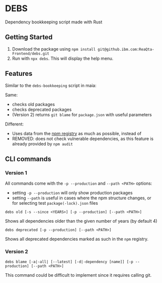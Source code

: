 # DEBS

Dependency bookkeeping script made with Rust

## Getting Started

1. Download the package using `npm install git@github.ibm.com:ReaQta-Frontend/debs.git`
2. Run with `npx debs`. This will display the help menu.

## Features

Similar to the `debs-bookkeeping` script in maia:

Same:

* checks old packages
* checks deprecated packages
* (Version 2) returns `git blame` for `package.json` with useful parameters

Different:

* Uses data from the [npm registry](https://github.com/npm/registry/blob/master/docs/responses/package-metadata.md) as much as possible, instead of
* REMOVED: does not check vulnerable dependencies, as this feature is already provided by `npm audit`

## CLI commands

### Version 1

All commands come with the `-p --production` and `--path <PATH>` options:

* setting `-p --production` will only show production packages
* setting `--path` is useful in cases where the npm structure changes, or for selecting test `package(-lock).json` files

`debs old [-s --since <YEARS>] [-p --production] [--path <PATH>]`

Shows all dependencies older than the given number of years (by default 4)

`debs deprecated [-p --production] [--path <PATH>]`

Shows all deprecated dependencies marked as such in the `npm` registry.

### Version 2

`debs blame [-a|-all| [--latest] [-d|-dependency [name]] [-p --production] [--path <PATH>]`

This command could be difficult to implement since it requires calling git.
